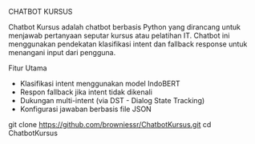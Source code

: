 CHATBOT KURSUS

Chatbot Kursus adalah chatbot berbasis Python yang dirancang untuk menjawab pertanyaan seputar kursus atau pelatihan IT. 
Chatbot ini menggunakan pendekatan klasifikasi intent dan fallback response untuk menangani input dari pengguna.

Fitur Utama
- Klasifikasi intent menggunakan model IndoBERT
- Respon fallback jika intent tidak dikenali
- Dukungan multi-intent (via DST - Dialog State Tracking)
- Konfigurasi jawaban berbasis file JSON

git clone https://github.com/browniessr/ChatbotKursus.git
cd ChatbotKursus

